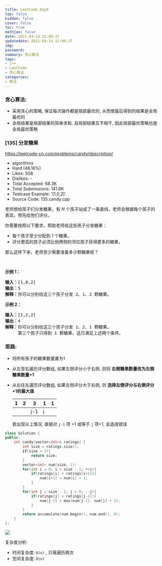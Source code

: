 ```yaml
---
title: LeetCode_Day9
top: false
hidden: false
cover: false
toc: true
mathjax: false
date: 2021-03-14 12:09:37
updatedate: 2021-03-14 12:09:37
img:
password:
summary: 贪心算法
tags:
- c++
- LeetCode
- 贪心算法
categories:
- 算法
---
```

### 贪心算法: 
- 采用贪心的策略, 保证每次操作都是局部最优的, 从而使最后得到的结果是全局最优的
- 全局结果是局部结果的简单求和, 且局部结果互不相干, 因此局部最优策略也是全局最优策略


### [135] 分发糖果

https://leetcode-cn.com/problems/candy/description/

* algorithms
* Hard (48.16%)
* Likes:    508
* Dislikes: -
* Total Accepted:    68.3K
* Total Submissions: 141.8K
* Testcase Example:  '[1,0,2]'
* Source Code:       135.candy.cpp

<p>老师想给孩子们分发糖果，有 <em>N</em> 个孩子站成了一条直线，老师会根据每个孩子的表现，预先给他们评分。</p>

<p>你需要按照以下要求，帮助老师给这些孩子分发糖果：</p>

<ul>
	<li>每个孩子至少分配到 1 个糖果。</li>
	<li>评分更高的孩子必须比他两侧的邻位孩子获得更多的糖果。</li>
</ul>

<p>那么这样下来，老师至少需要准备多少颗糖果呢？</p>

<p> </p>

<p><strong>示例 1：</strong></p>

<pre>
<strong>输入：</strong>[1,0,2]
<strong>输出：</strong>5
<strong>解释：</strong>你可以分别给这三个孩子分发 2、1、2 颗糖果。
</pre>

<p><strong>示例 2：</strong></p>

<pre>
<strong>输入：</strong>[1,2,2]
<strong>输出：</strong>4
<strong>解释：</strong>你可以分别给这三个孩子分发 1、2、1 颗糖果。
     第三个孩子只得到 1 颗糖果，这已满足上述两个条件。</pre>

### 思路: 
- 将所有孩子的糖果数量置为1
- 从左至右遍历评分数组, 如果左侧评分小于右侧, 则将  **右侧糖果数量改为左侧糖果数量+1** 
- 从右往左遍历评分数组, 如果左侧评分大于右侧, 则 **选择左侧评分与右侧评分+1的最大值**

	| 1 | 2 | 3   | 1 | 1 |
	|---|---|-----|---|---|
	|   |   | j-1 | j |   |

	若出现以上情况, 直接对 `j-1` 项 +1 或等于  `j` 项+1, 会造成错误

```cpp
class Solution {
public:
    int candy(vector<int>& ratings) {
		int size = ratings.size();
		if(size < 2){
			return size;
		}
		vector<int> num(size, 1);
		for(int i = 0; i < size - 1; ++i){
			if(ratings[i] < ratings[i+1]){
				num[i+1] = num[i] + 1;
			}
		}
		for(int j = size - 1; j > 0; --j){
			if(ratings[j] < ratings[j-1]){
				num[j-1] = max(num[j-1], num[j] + 1);
			}
		}
		return accumulate(num.begin(), num.end(), 0);
    }
};
```

![](https://cdn.jsdelivr.net/gh/liuyaanng/Blog_source@master/blog_images/img/20210323125046.png)

复杂度分析: 
- 时间复杂度: `O(n)` , 只需遍历两次
- 空间复杂度: `O(n)`


